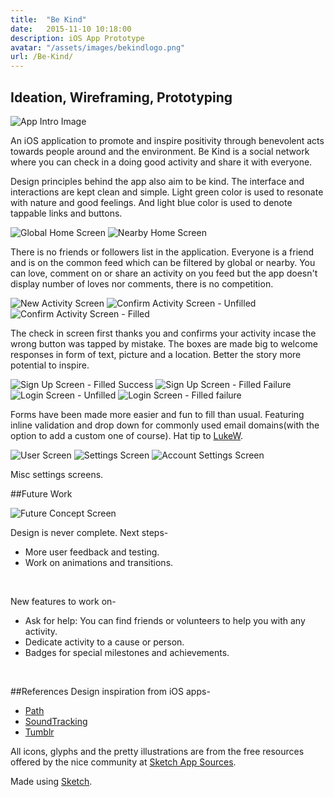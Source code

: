 ```yaml
---
title:  "Be Kind"
date:   2015-11-10 10:18:00
description: iOS App Prototype
avatar: "/assets/images/bekindlogo.png"
url: /Be-Kind/
---
```

<h2 class="headline">Ideation, Wireframing, Prototyping</h2>

<img class="displayed" src="/assets/images/Be Kind/appintro.png" alt="App Intro Image">

An iOS application to promote and inspire positivity through benevolent acts towards people around and the environment. Be Kind is a social network where you can check in a doing good activity and share it with everyone.

Design principles behind the app also aim to be kind. The interface and interactions are kept clean and simple. Light green color is used to resonate with nature and good feelings. And light blue color is used to denote tappable links and buttons.

<img class="displayed" src="/assets/images/Be Kind/homeglobal.png" alt="Global Home Screen">

<img class="displayed" src="/assets/images/Be Kind/homenearby.png" alt="Nearby Home Screen">

There is no friends or followers list in the application. Everyone is a friend and is on the common feed which can be filtered by global or nearby. You can love, comment on or share an activity on you feed but the app doesn't display number of loves nor comments, there is no competition. 

<img class="displayed" src="/assets/images/Be Kind/newactivity.png" alt="New Activity Screen">

<img class="displayed" src="/assets/images/Be Kind/confirmtree.png" alt="Confirm Activity Screen - Unfilled">

<img class="displayed" src="/assets/images/Be Kind/confirmtree2.png" alt="Confirm Activity Screen - Filled">

The check in screen first thanks you and confirms your activity incase the wrong button was tapped by mistake. The boxes are made big to welcome responses in form of text, picture and a location. Better the story more potential to inspire.

<img class="displayed" src="/assets/images/Be Kind/signup2.png" alt="Sign Up Screen - Filled Success">

<img class="displayed" src="/assets/images/Be Kind/signup3.png" alt="Sign Up Screen - Filled Failure">

<img class="displayed" src="/assets/images/Be Kind/login1.png" alt="Login Screen - Unfilled">

<img class="displayed" src="/assets/images/Be Kind/login2.png" alt="Login Screen - Filled failure">

Forms have been made more easier and fun to fill than usual. Featuring inline validation and drop down for commonly used email domains(with the option to add a custom one of course). Hat tip to <a href="http://www.lukew.com/" target="_blank" title="Luke's Website">LukeW</a>.

<img class="displayed" src="/assets/images/Be Kind/user.png" alt="User Screen">

<img class="displayed" src="/assets/images/Be Kind/settings.png" alt="Settings Screen">

<img class="displayed" src="/assets/images/Be Kind/usersettings.png" alt="Account Settings Screen">

Misc settings screens.

##Future Work

<img class="displayed" src="/assets/images/Be Kind/future.png" alt="Future Concept Screen">

Design is never complete. Next steps-

+ More user feedback and testing.
+ Work on animations and transitions.   
<br/>

New features to work on-  

+ Ask for help: You can find friends or volunteers to help you with any activity.
+ Dedicate activity to a cause or person.
+ Badges for special milestones and achievements.     
<br/>

##References
Design inspiration from iOS apps-

+ <a href="https://path.com" target="_blank" title="Path's website">Path</a>
+ <a href="https://soundtracking.com/" target="_blank" title="Soundtracking's website">SoundTracking</a>
+ <a href="https://www.tumblr.com/dashboard" target="_blank" title="Tumblr's website">Tumblr</a>  

All icons, glyphs and the pretty illustrations are from the free resources offered by the nice community at <a href="http://www.sketchappsources.com" target="_blank" title="Sketch App Sources">Sketch App Sources</a>.

Made using <a href="http://bohemiancoding.com/sketch/" target="_blank" title="Bohemian Coding Website">Sketch</a>.













   
   


